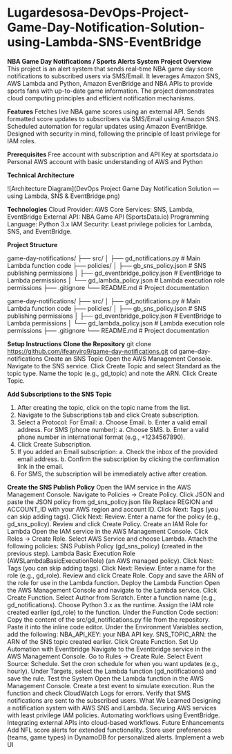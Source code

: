 # Lugardesosa-DevOps-Project-Game-Day-Notification-Solution-using-Lambda-SNS-EventBridge
**NBA Game Day Notifications / Sports Alerts System**
**Project Overview**
This project is an alert system that sends real-time NBA game day score notifications to subscribed users via SMS/Email. It leverages Amazon SNS, AWS Lambda and Python, Amazon EvenBridge and NBA APIs to provide sports fans with up-to-date game information. The project demonstrates cloud computing principles and efficient notification mechanisms.

**Features**
Fetches live NBA game scores using an external API.
Sends formatted score updates to subscribers via SMS/Email using Amazon SNS.
Scheduled automation for regular updates using Amazon EventBridge.
Designed with security in mind, following the principle of least privilege for IAM roles.

**Prerequisites**
Free account with subscription and API Key at sportsdata.io
Personal AWS account with basic understanding of AWS and Python

**Technical Architecture**

![Architecture Diagram](DevOps Project Game Day Notification Solution — using Lambda, SNS & EventBridge.png)


**Technologies**
Cloud Provider: AWS
Core Services: SNS, Lambda, EventBridge
External API: NBA Game API (SportsData.io)
Programming Language: Python 3.x
IAM Security:
Least privilege policies for Lambda, SNS, and EventBridge.


**Project Structure**

game-day-notifications/
├── src/
│   ├── gd_notifications.py          # Main Lambda function code
├── policies/
│   ├── gb_sns_policy.json           # SNS publishing permissions
│   ├── gd_eventbridge_policy.json   # EventBridge to Lambda permissions
│   └── gd_lambda_policy.json        # Lambda execution role permissions
├── .gitignore
└── README.md                        # Project documentation

game-day-notifications/
├── src/
│   ├── gd_notifications.py          # Main Lambda function code
├── policies/
│   ├── gb_sns_policy.json           # SNS publishing permissions
│   ├── gd_eventbridge_policy.json   # EventBridge to Lambda permissions
│   └── gd_lambda_policy.json        # Lambda execution role permissions
├── .gitignore
└── README.md                        # Project documentation


**Setup Instructions**
**Clone the Repository**
git clone https://github.com/ifeanyiro9/game-day-notifications.git
cd game-day-notifications
Create an SNS Topic
Open the AWS Management Console.
Navigate to the SNS service.
Click Create Topic and select Standard as the topic type.
Name the topic (e.g., gd_topic) and note the ARN.
Click Create Topic.

**Add Subscriptions to the SNS Topic**
1. After creating the topic, click on the topic name from the list.
2. Navigate to the Subscriptions tab and click Create subscription.
3. Select a Protocol:
   For Email:
   a. Choose Email.
   b. Enter a valid email address.
   For SMS (phone number):
   a. Choose SMS.
   b. Enter a valid phone number in international format (e.g., +1234567890).
4. Click Create Subscription.
5. If you added an Email subscription:
   a. Check the inbox of the provided email address.
   b. Confirm the subscription by clicking the confirmation link in the email.
6. For SMS, the subscription will be immediately active after creation.

**Create the SNS Publish Policy**
Open the IAM service in the AWS Management Console.
Navigate to Policies → Create Policy.
Click JSON and paste the JSON policy from gd_sns_policy.json file
Replace REGION and ACCOUNT_ID with your AWS region and account ID.
Click Next: Tags (you can skip adding tags).
Click Next: Review.
Enter a name for the policy (e.g., gd_sns_policy).
Review and click Create Policy.
Create an IAM Role for Lambda
Open the IAM service in the AWS Management Console.
Click Roles → Create Role.
Select AWS Service and choose Lambda.
Attach the following policies:
SNS Publish Policy (gd_sns_policy) (created in the previous step).
Lambda Basic Execution Role (AWSLambdaBasicExecutionRole) (an AWS managed policy).
Click Next: Tags (you can skip adding tags).
Click Next: Review.
Enter a name for the role (e.g., gd_role).
Review and click Create Role.
Copy and save the ARN of the role for use in the Lambda function.
Deploy the Lambda Function
Open the AWS Management Console and navigate to the Lambda service.
Click Create Function.
Select Author from Scratch.
Enter a function name (e.g., gd_notifications).
Choose Python 3.x as the runtime.
Assign the IAM role created earlier (gd_role) to the function.
Under the Function Code section:
Copy the content of the src/gd_notifications.py file from the repository.
Paste it into the inline code editor.
Under the Environment Variables section, add the following:
NBA_API_KEY: your NBA API key.
SNS_TOPIC_ARN: the ARN of the SNS topic created earlier.
Click Create Function.
Set Up Automation with Eventbridge
Navigate to the Eventbridge service in the AWS Management Console.
Go to Rules → Create Rule.
Select Event Source: Schedule.
Set the cron schedule for when you want updates (e.g., hourly).
Under Targets, select the Lambda function (gd_notifications) and save the rule.
Test the System
Open the Lambda function in the AWS Management Console.
Create a test event to simulate execution.
Run the function and check CloudWatch Logs for errors.
Verify that SMS notifications are sent to the subscribed users.
What We Learned
Designing a notification system with AWS SNS and Lambda.
Securing AWS services with least privilege IAM policies.
Automating workflows using EventBridge.
Integrating external APIs into cloud-based workflows.
Future Enhancements
Add NFL score alerts for extended functionality.
Store user preferences (teams, game types) in DynamoDB for personalized alerts.
Implement a web UI
